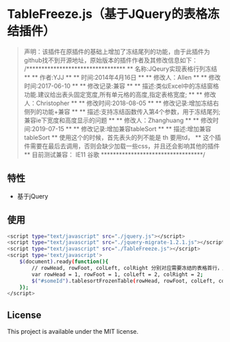 # TableFreeze.js（基于JQuery的表格冻结插件）

> 声明：该插件在原插件的基础上增加了冻结尾列的功能，由于此插件为github找不到开源地址，原始版本的插件作者及其修改信息如下：
/*********************************
** 名称:JQeury实现表格行列冻结
**
** 作者:YJJ
**
** 时间:2014年4月16日
**
** 修改人：Allen
**
** 修改时间:2017-06-10
**
** 修改记录:兼容
**
** 描述:类似Excel中的冻结窗格功能.建议给出表头固定宽度,所有单元格的高度,指定表格宽度;
**
** 修改人：Christopher
**
** 修改时间:2018-08-05
**
** 修改记录:增加冻结右侧列的功能+兼容
**
** 描述:支持冻结函数传入第4个参数，用于冻结尾列;兼容ie下宽度和高度显示的问题
**
** 修改人：Zhanghuang
**
** 修改时间:2019-07-15
**
** 修改记录:增加兼容tableSort
**
** 描述:增加兼容tableSort
**        使用这个的时候，首先表头的列不能是 th  要用td，
**        这个插件需要在最后去调用，否则会缺少加载一些css，并且还会影响其他的插件
**      目前测试兼容： IE11 谷歌
**********************************/
## 特性

- 基于jQuery

## 使用

```bash
<script type="text/javascript" src="./jquery.js"></script>
<script type="text/javascript" src="./jquery-migrate-1.2.1.js"></script>
<script type="text/javascript" src="./TableFreeze.js"></script>
<script type='text/javascript'>
    $(document).ready(function(){
        // rowHead, rowFoot, colLeft, colRight 分别对应需要冻结的表格首行，尾行，首列和尾列
        var rowHead = 1, rowFoot = 1, colLeft = 2, colRight = 2;
        $("#someId").tablesortFrozenTable(rowHead, rowFoot, colLeft, colRight);
    });
</script>
```

## License

This project is available under the MIT license.
